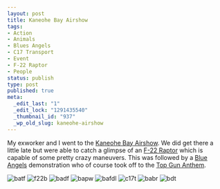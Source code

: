 ```yaml
---
layout: post
title: Kaneohe Bay Airshow
tags:
- Action
- Animals
- Blues Angels
- C17 Transport
- Event
- F-22 Raptor
- People
status: publish
type: post
published: true
meta:
  _edit_last: "1"
  _edit_lock: "1291435540"
  _thumbnail_id: "937"
  _wp_old_slug: kaneohe-airshow
---
```

My exworker and I went to the [Kaneohe Bay Airshow][kbas].  We did get there a little late but were able to catch a glimpse of an [F-22 Raptor][f22r] which is capable of some pretty crazy maneuvers.  This was followed by a [Blue Angels][ba] demonstration who of course took off to the [Top Gun Anthem][tga].

![batf]
![f22b]
![badf]
![bapw]
![bafdl]
![c17t]
![babr]
![bdt]

[kbas]: http://www.kaneohebayairshow.com
[f22r]: http://en.wikipedia.org/wiki/F-22_Raptor
[ba]: http://en.wikipedia.org/wiki/Blue_Angels
[tga]: http://en.wikipedia.org/wiki/Top_Gun_Anthem

[batf]:https://lh6.googleusercontent.com/-_CDpVW625N4/UZYH8PKgN5I/AAAAAAAAAUo/eLl_2Z5K6-4/w540-h339-no/Blue-angels-in-tight-formation.jpg
[f22b]: https://lh4.googleusercontent.com/-jwLBoflG8GU/UZYH9bpUYSI/AAAAAAAAAUs/_lZ4aAzCXLQ/w400-h533-no/F22-Raptor-bottom-view.jpg
[badf]: https://lh5.googleusercontent.com/-yNxnaU4u1To/UZYH700Uo8I/AAAAAAAAAUY/ujLkZHN1cdA/w540-h232-no/Blue-angels-in-Delta-formation.jpg
[bapw]: https://lh5.googleusercontent.com/-hjwr_XvNBhk/UZYH68t0lUI/AAAAAAAAAUE/CJa_VSreXqs/w430-h250-no/Blue-Angels-pilot-waving-at-spectators.jpg
[bafdl]: https://lh4.googleusercontent.com/-aVbPo1EarqQ/UZYH60AzizI/AAAAAAAAAT8/ew7Ojse6tlw/w500-h304-no/Blue-Angels-barrel-roll.jpg
[c17t]: https://lh3.googleusercontent.com/-IIlT0bj6XW0/UZYH9YZITkI/AAAAAAAAAUw/Z5Y2tN6BmlQ/w455-h222-no/C20-Transport-engines.jpg
[babr]: https://lh6.googleusercontent.com/-nYU0zv181MI/UZYH7c-nrEI/AAAAAAAAAUI/OpacEz87Fv0/w550-h473-no/Blue-angels-Fleur-de-Lis.jpg
[bdt]: https://lh5.googleusercontent.com/-bekBmq9ifss/UZYH8eg4kII/AAAAAAAAAUk/YkGT1iLU_I8/w470-h308-no/Bulldog-Duke-on-tank.jpg
